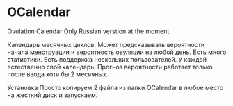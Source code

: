 # OCalendar
Ovulation Calendar
Only Russian verstion at the moment. 

Календарь месячных циклов. Может предсказывать вероятности начала менструации и вероятность овуляции на любой день. 
Есть много статистики.
Есть поддержка нескольких пользователей. У каждой естественно свой календарь. 
Прогноз вероятности работает только после ввода хотя бы 2 месячных.


Установка
Просто копируем 2 файла из папки OCalendar в любое место на жесткий диск и запускаем.
